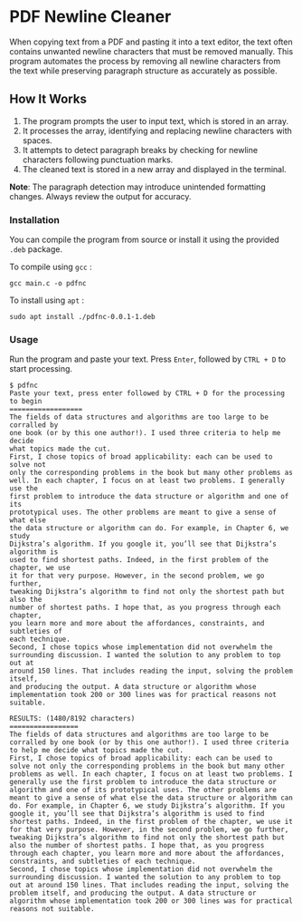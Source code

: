 # PDF Newline Cleaner
When copying text from a PDF and pasting it into a text editor, the text often contains unwanted newline characters that must be removed manually. This program automates the process by removing all newline characters from the text while preserving paragraph structure as accurately as possible.

## How It Works

1. The program prompts the user to input text, which is stored in an array.
2. It processes the array, identifying and replacing newline characters with spaces.
3. It attempts to detect paragraph breaks by checking for newline characters following punctuation marks.
4. The cleaned text is stored in a new array and displayed in the terminal.

**Note**: The paragraph detection may introduce unintended formatting changes. Always review the output for accuracy.

### Installation
You can compile the program from source or install it using the provided `.deb` package.

To compile using `gcc` : 
```
gcc main.c -o pdfnc
```

To install using `apt` :
```
sudo apt install ./pdfnc-0.0.1-1.deb
```

### Usage
Run the program and paste your text. Press `Enter`, followed by `CTRL + D` to start processing.
```terminal
$ pdfnc
Paste your text, press enter followed by CTRL + D for the processing to begin
==================
The fields of data structures and algorithms are too large to be corralled by
one book (or by this one author!). I used three criteria to help me decide
what topics made the cut.
First, I chose topics of broad applicability: each can be used to solve not
only the corresponding problems in the book but many other problems as
well. In each chapter, I focus on at least two problems. I generally use the
first problem to introduce the data structure or algorithm and one of its
prototypical uses. The other problems are meant to give a sense of what else
the data structure or algorithm can do. For example, in Chapter 6, we study
Dijkstra’s algorithm. If you google it, you’ll see that Dijkstra’s algorithm is
used to find shortest paths. Indeed, in the first problem of the chapter, we use
it for that very purpose. However, in the second problem, we go further,
tweaking Dijkstra’s algorithm to find not only the shortest path but also the
number of shortest paths. I hope that, as you progress through each chapter,
you learn more and more about the affordances, constraints, and subtleties of
each technique.
Second, I chose topics whose implementation did not overwhelm the
surrounding discussion. I wanted the solution to any problem to top out at
around 150 lines. That includes reading the input, solving the problem itself,
and producing the output. A data structure or algorithm whose
implementation took 200 or 300 lines was for practical reasons not suitable.

RESULTS: (1480/8192 characters)
=================
The fields of data structures and algorithms are too large to be corralled by one book (or by this one author!). I used three criteria to help me decide what topics made the cut.
First, I chose topics of broad applicability: each can be used to solve not only the corresponding problems in the book but many other problems as well. In each chapter, I focus on at least two problems. I generally use the first problem to introduce the data structure or algorithm and one of its prototypical uses. The other problems are meant to give a sense of what else the data structure or algorithm can do. For example, in Chapter 6, we study Dijkstra’s algorithm. If you google it, you’ll see that Dijkstra’s algorithm is used to find shortest paths. Indeed, in the first problem of the chapter, we use it for that very purpose. However, in the second problem, we go further, tweaking Dijkstra’s algorithm to find not only the shortest path but also the number of shortest paths. I hope that, as you progress through each chapter, you learn more and more about the affordances, constraints, and subtleties of each technique.
Second, I chose topics whose implementation did not overwhelm the surrounding discussion. I wanted the solution to any problem to top out at around 150 lines. That includes reading the input, solving the problem itself, and producing the output. A data structure or algorithm whose implementation took 200 or 300 lines was for practical reasons not suitable.
```
